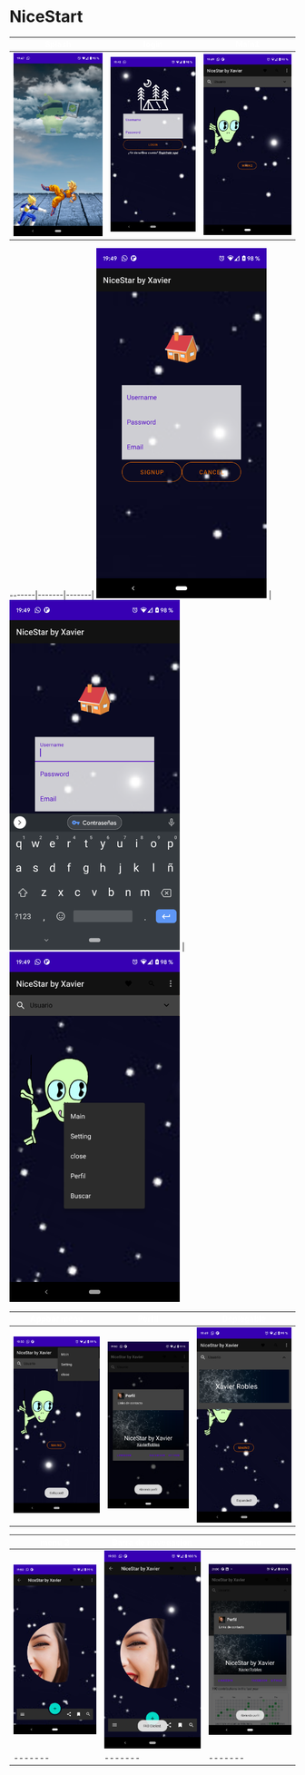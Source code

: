 # NiceStart
<b style="color:white">Splash</b> | <b style="color:white">login</b> | <b style="color:white">Main1</b>
-------|-------|-------|
<img src="/app/doc/img/Splash.png" width="300px"> | <img src="/app/doc/img/Login.png" width="300px"> | <img src="/app/doc/img/Main.png" width="300px">

-------|-------|-------|
<img src="/app/doc/img/Registro.png" width="300px"> | <img src="/app/doc/img/RegistroEdit.png" width="300px"> | <img src="/app/doc/img/MenuAlien.png" width="300px">

<b style="color:white">Appbar menu</b> | <b style="color:white">Perfil</b> | <b style="color:white">Deplegable</b>
-------|-------|-------|
<img src="/app/doc/img/Appbar.png" width="300px"> | <img src="/app/doc/img/AppbarAlert.png" width="300px"> | <img src="/app/doc/img/Card.png" width="300px">

<b style="color:white">menu 2</b> | <b style="color:white">Barra de navegacion</b> | <b style="color:white">Demo</b>
-------|-------|-------|
<img src="/app/doc/img/Main2.png" width="300px"> | <img src="/app/doc/img/Navegacionbar.png" width="300px"> | <img src="/app/doc/img/Perfilload.png" width="300px">
-------|-------|-------|

